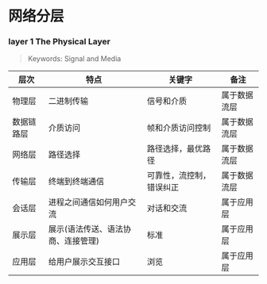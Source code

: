 # 网络分层

### layer 1  The Physical Layer

> Keywords: Signal and Media

| 层次       | 特点                               | 关键字                   | 备注         |
| ---------- | ---------------------------------- | ------------------------ | ------------ |
| 物理层     | 二进制传输                         | 信号和介质               | 属于数据流层 |
| 数据链路层 | 介质访问                           | 帧和介质访问控制         | 属于数据流层 |
| 网络层     | 路径选择                           | 路径选择，最优路径       | 属于数据流层 |
| 传输层     | 终端到终端通信                     | 可靠性，流控制，错误纠正 | 属于数据流层 |
| 会话层     | 进程之间通信如何用户交流           | 对话和交流               | 属于应用层   |
| 展示层     | 展示(语法传送、语法协商、连接管理) | 标准                     | 属于应用层   |
| 应用层     | 给用户展示交互接口                 | 浏览                     | 属于应用层   |
